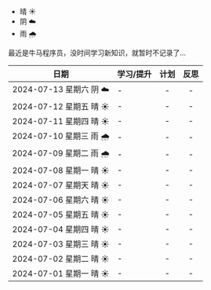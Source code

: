 - 晴 ☀️
- 阴 ☁️
- 雨 🌧️

最近是牛马程序员，没时间学习新知识，就暂时不记录了...

|           日期           | 学习/提升 | 计划 |                             反思                              |
|:----------------------:|:------|:--:|:-----------------------------------------------------------:|
| 2024-07-13 星期六 阴 ☁️ | -     | -  |                              -                              |
| 2024-07-12 星期五 晴 ☀️️️️ | -     | -  |                              -                              |
| 2024-07-11 星期四 晴 ☀️️️️ | -     | -  |                              -                              |
| 2024-07-10 星期三 雨 🌧️️️ | -     | -  |                              -                              |
| 2024-07-09 星期二 雨 🌧️️️ | -     | -  |                              -                              |
| 2024-07-08 星期一 晴 ☀️️️  | -     | -  |                              -                              |
| 2024-07-07 星期天 晴 ☀️️️  | -     | -  |                              -                              |
| 2024-07-06 星期六 晴 ☀️️️  | -     | -  |                              -                              |
| 2024-07-05 星期五 晴 ☀️️️  | -     | -  |                              -                              |
| 2024-07-04 星期四 晴 ☀️️️  | -     | -  |                              -                              |
| 2024-07-03 星期三 晴 ☀️️️  | -     | -  |                              -                              |
| 2024-07-02 星期二 晴 ☀️️️  | -     | -  |                              -                              |
| 2024-07-01 星期一 晴 ☀️️️  | -     | -  |                              -                              |
